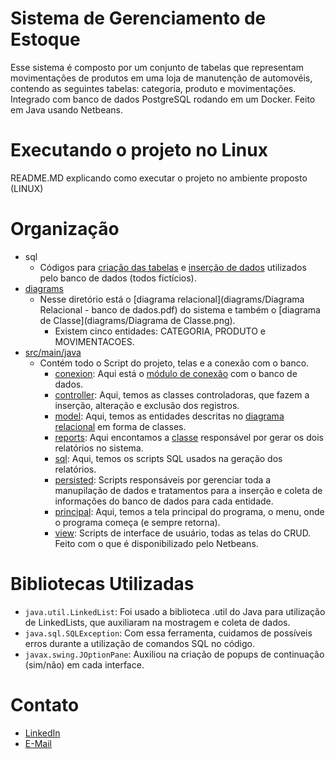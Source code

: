 ﻿# Sistema de Gerenciamento de Estoque

Esse sistema é composto por um conjunto de tabelas que representam movimentações de produtos em uma loja de manutenção de automovéis, contendo as seguintes tabelas: categoria, produto e movimentações.
Integrado com banco de dados PostgreSQL rodando em um Docker. Feito em Java usando Netbeans.

# Executando o projeto no Linux
README.MD explicando como executar o projeto no ambiente proposto (LINUX)

# Organização
- sql
  - Códigos para [criação das tabelas](Inserts/create.sql) e [inserção de dados](Inserts/insert.sql) utilizados pelo banco de dados (todos fictícios).
- [diagrams](diagrams)
  - Nesse diretório está o [diagrama relacional](diagrams/Diagrama Relacional - banco de dados.pdf) do sistema e também o [diagrama de Classe](diagrams/Diagrama de Classe.png).
    * Existem cinco entidades: CATEGORIA, PRODUTO e MOVIMENTACOES.
- [src/main/java](src/main/java)
  - Contém todo o Script do projeto, telas e a conexão com o banco.
    * [conexion](src/main/java/conexion): Aqui está o [módulo de conexão](src/main/java/conexion/ModuloConexao.java) com o banco de dados.
    * [controller](src/main/java/controller): Aqui, temos as classes controladoras, que fazem a inserção, alteração e exclusão dos registros.
    * [model](src/main/java/model): Aqui, temos as entidades descritas no [diagrama relacional](diagrams/DIAGRAMA_RELACIONAL_PEDIDOS.pdf) em forma de classes.
    * [reports](src/main/java/reports): Aqui encontamos a [classe](src/main/java/reports/Relatorios.java) responsável por gerar os dois relatórios no sistema.
    * [sql](src/main/java/sql): Aqui, temos os scripts SQL usados na geração dos relatórios.
    * [persisted](src/main/java/persisted): Scripts responsáveis por gerenciar toda a manupilação de dados e tratamentos para a inserção e coleta de informações do banco de dados para cada entidade.
    * [principal](src/main/java/principal): Aqui, temos a tela principal do programa, o menu, onde o programa começa (e sempre retorna).
    * [view](src/main/java/view): Scripts de interface de usuário, todas as telas do CRUD. Feito com o que é disponibilizado pelo Netbeans.

# Bibliotecas Utilizadas
- `java.util.LinkedList`: Foi usado a biblioteca .util do Java para utilização de LinkedLists, que auxiliaram na mostragem e coleta de dados.
- `java.sql.SQLException`: Com essa ferramenta, cuidamos de possíveis erros durante a utilização de comandos SQL no código.
- `javax.swing.JOptionPane`: Auxiliou na criação de popups de continuação (sim/não) em cada interface.

# Contato
- [LinkedIn](https://www.linkedin.com/in/jhessye-lorrayne-924733243/)
- [E-Mail](mailto:ljhessye@gmail.com)

